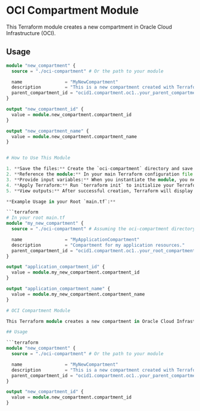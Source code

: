 # OCI Compartment Module

This Terraform module creates a new compartment in Oracle Cloud Infrastructure (OCI).

## Usage

```terraform
module "new_compartment" {
  source = "./oci-compartment" # Or the path to your module

  name                = "MyNewCompartment"
  description         = "This is a new compartment created with Terraform."
  parent_compartment_id = "ocid1.compartment.oc1..your_parent_compartment_ocid" # Replace with your parent compartment OCID
}

output "new_compartment_id" {
  value = module.new_compartment.compartment_id
}

output "new_compartment_name" {
  value = module.new_compartment.compartment_name
}


# How to Use This Module

1. **Save the files:** Create the `oci-compartment` directory and save the `main.tf`, `variables.tf`, `outputs.tf`, and `README.md` files within it.
2. **Reference the module:** In your main Terraform configuration file (e.g., `main.tf` in your root project), you can reference this module using the `module` block.
3. **Provide input variables:** When you instantiate the module, you need to provide values for the input variables defined in `variables.tf`.
4. **Apply Terraform:** Run `terraform init` to initialize your Terraform project and then `terraform apply` to create the compartment.
5. **View outputs:** After successful creation, Terraform will display the output values defined in `outputs.tf`.

**Example Usage in your Root `main.tf`:**

```terraform
# In your root main.tf
module "my_new_compartment" {
  source = "./oci-compartment" # Assuming the oci-compartment directory is in the same root directory

  name                = "MyApplicationCompartment"
  description         = "Compartment for my application resources."
  parent_compartment_id = "ocid1.compartment.oc1..your_root_compartment_ocid" # Replace with your root compartment OCID
}

output "application_compartment_id" {
  value = module.my_new_compartment.compartment_id
}

output "application_compartment_name" {
  value = module.my_new_compartment.compartment_name
}

# OCI Compartment Module

This Terraform module creates a new compartment in Oracle Cloud Infrastructure (OCI).

## Usage

```terraform
module "new_compartment" {
  source = "./oci-compartment" # Or the path to your module

  name                = "MyNewCompartment"
  description         = "This is a new compartment created with Terraform."
  parent_compartment_id = "ocid1.compartment.oc1..your_parent_compartment_ocid" # Replace with your parent compartment OCID
}

output "new_compartment_id" {
  value = module.new_compartment.compartment_id
}

